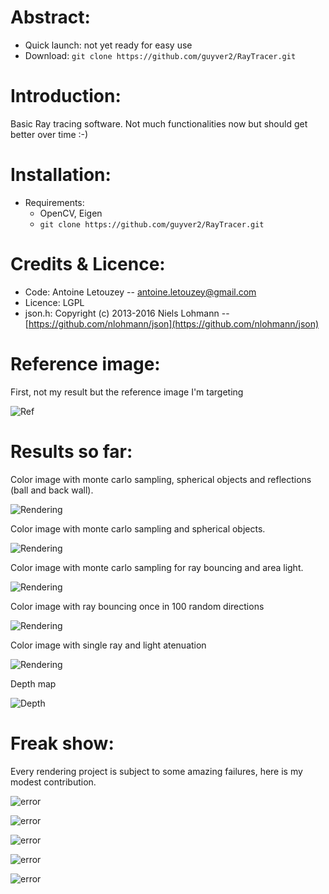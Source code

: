 # Abstract:

- Quick launch:
	not yet ready for easy use
- Download:
	`git clone https://github.com/guyver2/RayTracer.git`



# Introduction:

Basic Ray tracing software. Not much functionalities now but should get better over time :-)



# Installation:

- Requirements:
	* OpenCV, Eigen
	* `git clone https://github.com/guyver2/RayTracer.git`

# Credits & Licence:

- Code:
	Antoine Letouzey -- [antoine.letouzey@gmail.com](antoine.letouzey@gmail.com)
- Licence:
	LGPL
- json.h:
	Copyright (c) 2013-2016 Niels Lohmann -- [https://github.com/nlohmann/json](https://github.com/nlohmann/json)

# Reference image:
First, not my result but the reference image I'm targeting

![Ref](http://www.graphics.cornell.edu/online/box/box.jpg)

# Results so far:

Color image with monte carlo sampling, spherical objects and reflections (ball and back wall).

![Rendering](https://antoine.sxbn.org/pages/projects/ray/color_bounce_mirror.jpg)

Color image with monte carlo sampling and spherical objects.

![Rendering](https://antoine.sxbn.org/pages/projects/ray/color_bounce_ball.jpg)

Color image with monte carlo sampling for ray bouncing and area light.

![Rendering](https://antoine.sxbn.org/pages/projects/ray/color_bounce_montecarlo.jpg)


Color image with ray bouncing once in 100 random directions

![Rendering](https://antoine.sxbn.org/pages/projects/ray/color_bounce.jpg)


Color image with single ray and light atenuation

![Rendering](https://antoine.sxbn.org/pages/projects/ray/current.jpg)


Depth map

![Depth](https://antoine.sxbn.org/pages/projects/ray/depth.jpg)

# Freak show:
Every rendering project is subject to some amazing failures, here is my modest contribution.

![error](https://antoine.sxbn.org/pages/projects/ray/freak_show/01_color_side_error.png)

![error](https://antoine.sxbn.org/pages/projects/ray/freak_show/03_color_error1.png)

![error](https://antoine.sxbn.org/pages/projects/ray/freak_show/3lights.png)

![error](https://antoine.sxbn.org/pages/projects/ray/freak_show/right_blast.png)

![error](https://antoine.sxbn.org/pages/projects/ray/freak_show/mirrorseverywhere.jpg)
